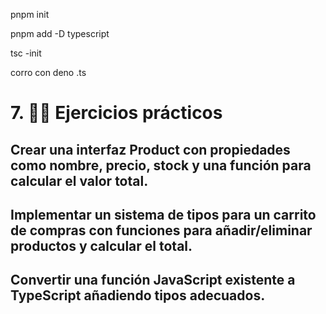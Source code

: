 pnpm init

pnpm add -D typescript

tsc -init


corro con deno <file>.ts

# 7. 🏋️‍♀️ Ejercicios prácticos

## Crear una interfaz Product con propiedades como nombre, precio, stock y una función para calcular el valor total.

## Implementar un sistema de tipos para un carrito de compras con funciones para añadir/eliminar productos y calcular el total.

## Convertir una función JavaScript existente a TypeScript añadiendo tipos adecuados.
